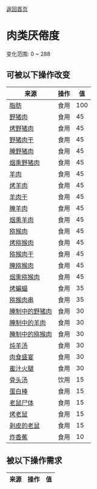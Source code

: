 [返回首页](index.md)  
# 肉类<nobr>厌倦度</nobr>  
变化范围: 0 ~ 288  
## 可被以下操作改变  
来源  |  操作  |  值  
----  |  ----  |  ----  
[脂肪](Fat.md)  |  食用  |  100  
[野猪肉](BoarMeat.md)  |  食用  |  45  
[烤野猪肉](BoarMeatCooked.md)  |  食用  |  45  
[野猪肉干](BoarMeatDried.md)  |  食用  |  45  
[腌野猪肉](BoarMeatSalted.md)  |  食用  |  45  
[烟熏野猪肉](BoarMeatSmoked.md)  |  食用  |  45  
[羊肉](GoatMeat.md)  |  食用  |  45  
[烤羊肉](GoatMeatCooked.md)  |  食用  |  45  
[羊肉干](GoatMeatDried.md)  |  食用  |  45  
[腌羊肉](GoatMeatSalted.md)  |  食用  |  45  
[烟熏羊肉](GoatMeatSmoked.md)  |  食用  |  45  
[猕猴肉](MacaqueMeat.md)  |  食用  |  45  
[烤猕猴肉](MacaqueMeatCooked.md)  |  食用  |  45  
[猕猴肉干](MacaqueMeatDried.md)  |  食用  |  45  
[腌猕猴肉](MacaqueMeatSalted.md)  |  食用  |  45  
[烟熏猕猴肉](MacaqueMeatSmoked.md)  |  食用  |  45  
[烤蝙蝠](BatCooked.md)  |  食用  |  35  
[猕猴肉串](MacaqueSkewers.md)  |  食用  |  35  
[腌制中的野猪肉](BoarMeatSaltedDrying.md)  |  食用  |  30  
[腌制中的羊肉](GoatMeatSaltedDrying.md)  |  食用  |  30  
[腌制中的猕猴肉](MacaqueMeatSaltedDrying.md)  |  食用  |  30  
[炖羊汤](GoatStew.md)  |  食用  |  30  
[肉食盛宴](HeartyFeast.md)  |  食用  |  30  
[蜜汁火腿](HoneyGlazedPork.md)  |  食用  |  30  
[骨头汤](BoneBroth.md)  |  饮用  |  15  
[蛋白棒](ProteinBar.md)  |  食用  |  15  
[老鼠尸体](Mouse.md)  |  食用  |  15  
[烤老鼠](MouseCooked.md)  |  食用  |  15  
[剥皮的老鼠](MouseSkinned.md)  |  食用  |  15  
[炸香蕉](FriedBanana.md)  |  食用  |  10  
## 被以下操作需求  
来源  |  操作  |  值  
----  |  ----  |  ----  
